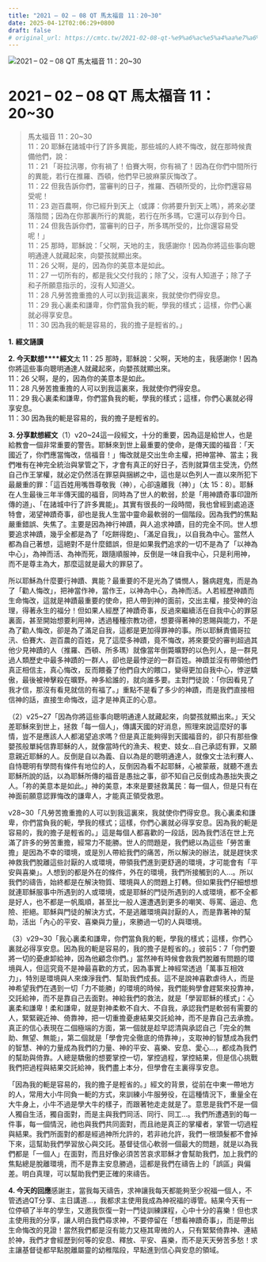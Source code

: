 ```yaml
---
title: "2021 – 02 – 08 QT 馬太福音 11：20~30"
date: 2025-04-12T02:06:29+0800
draft: false
# original_url: https://cmtc.tw/2021-02-08-qt-%e9%a6%ac%e5%a4%aa%e7%a6%8f%e9%9f%b3-11%ef%bc%9a2030
---
```


![2021 – 02 – 08 QT 馬太福音 11：20\~30](/images/qt.jpg   "2021 – 02 – 08 QT 馬太福音 11：20\~30")

# 2021 – 02 – 08 QT 馬太福音 11：20\~30

> 馬太福音 11：20\~30  
> 11：20 耶穌在諸城中行了許多異能，那些城的人終不悔改，就在那時候責備他們，說：  
> 11：21 「哥拉汛哪，你有禍了！伯賽大啊，你有禍了！因為在你們中間所行的異能，若行在推羅、西頓，他們早已披麻蒙灰悔改了。  
> 11：22 但我告訴你們，當審判的日子，推羅、西頓所受的，比你們還容易受呢！  
> 11：23 迦百農啊，你已經升到天上（或譯：你將要升到天上嗎），將來必墜落陰間；因為在你那裏所行的異能，若行在所多瑪，它還可以存到今日。  
> 11：24 但我告訴你們，當審判的日子，所多瑪所受的，比你還容易受呢！」  
> 11：25 那時，耶穌說：「父啊，天地的主，我感謝你！因為你將這些事向聰明通達人就藏起來，向嬰孩就顯出來。  
> 11：26 父啊，是的，因為你的美意本是如此。  
> 11：27 一切所有的，都是我父交付我的；除了父，沒有人知道子；除了子和子所願意指示的，沒有人知道父。  
> 11：28 凡勞苦擔重擔的人可以到我這裏來，我就使你們得安息。  
> 11：29 我心裏柔和謙卑，你們當負我的軛，學我的樣式；這樣，你們心裏就必得享安息。  
> 11：30 因為我的軛是容易的，我的擔子是輕省的。」

**1.** **經文誦讀**

**2. 今天默想****經文**太 11：25 那時，耶穌說：父啊，天地的主，我感謝你！因為你將這些事向聰明通達人就藏起來，向嬰孩就顯出來。  
11：26 父啊，是的，因為你的美意本是如此。  
11：28 凡勞苦擔重擔的人可以到我這裏來，我就使你們得安息。  
11：29 我心裏柔和謙卑，你們當負我的軛，學我的樣式；這樣，你們心裏就必得享安息。  
11：30 因為我的軛是容易的，我的擔子是輕省的。

**3. 分享默想經文**（1）v20\~24這一段經文，十分的重要，因為這是給世人，也是給教會一個非常重要的警告。耶穌來到世上最重要的使命，是傳天國的福音：「天國近了，你們應當悔改，信福音！」悔改就是交出生命主權，把神當神、當主；我們唯有在神完全統治與掌管之下，才會有真正的好日子，否則就算信主受洗，仍然自己作王掌權，就必定仍然活在罪惡與捆綁之中，這也是以色列人一直以來所犯下最嚴重的罪：「這百姓用嘴唇尊敬我（神），心卻遠離我（神）」（太 15：8）。耶穌在人生最後三年半傳天國的福音，同時為了世人的軟弱，於是「用神蹟奇事印證所傳的道」、「在諸城中行了許多異能」。其實有很長的一段時間，我也曾經到處追逐特會，渴望神蹟奇事，卻也是我人生當中靈命最軟弱的一個階段。因為我們的焦點嚴重錯誤、失焦了。主要是因為神行神蹟，與人追求神蹟，目的完全不同。世人想要追求神蹟，幾乎全都是為了「吃餅得飽」、「滿足自我」，以自我為中心。當然人都為自己著想，這絕對不是什麼錯誤，但是如果我們追求的一切不是為了「以神為中心」，為神而活、為神而死，跟隨順服神，反倒是一味自我中心，只是利用神，而不是尊主為大，那麼這就是最大的罪惡了。

所以耶穌為什麼要行神蹟、異能？最重要的不是光為了憐憫人，醫病趕鬼，而是為了「勸人悔改」，把神當作神，當作王，以神為中心，為神而活。人若經歷神蹟而生命悔改，這就是神蹟最重要的使命，把人帶到神的面前，交出主權，接受神的治理，得著永生的福分！但如果人經歷了神蹟奇事，反過來繼續活在自我中心的罪惡裏面，甚至開始想要利用神，透過種種宗教功德，想要得著神的恩賜與能力，不是為了勸人悔改，卻是為了滿足自我，這都是更加得罪神的事。所以耶穌責備哥拉汛、伯賽大、迦百農的百姓，見了這麼多神蹟，竟不悔改，將來要受的審判超過其他少見神蹟的人（推羅、西頓、所多瑪）就像當年倒斃曠野的以色列人，是一群見過人類歷史中最多神蹟的一群人，卻也是最悖逆的一群百姓。神蹟並沒有帶領他們真正相信主，真心悔改，反而餵養了他們自大的餵口，變得更加自我中心，悖逆驕傲，最後被神擊殺在曠野。神多給誰的，就向誰多要。主對門徒說：「你因看見了我才信，那沒有看見就信的有福了。」重點不是看了多少的神蹟，而是我們直接相信神的話，直接生命悔改，這才是神真正的心意。

（2）v25\~27「因為你將這些事向聰明通達人就藏起來，向嬰孩就顯出來。」天父差耶穌來到世上，拯救「每一個人」，傳講天國的好消息，照理來說這麼好的事情，豈不是應該人人都渴望追求嗎？但是真正能夠得到天國福音的，卻只有那些像嬰孩般單純信靠耶穌的人，就像當時代的漁夫、稅吏、妓女…自己承認有罪，又願意親近耶穌的人。反倒是自以為義、自以為是的聰明通達人，就像文士法利賽人、自恃聰明有學問有條件有地位的人，反倒因為看不起耶穌，心被蒙蔽，就聽不進去耶穌所說的話，以為耶穌所傳的福音是愚拙之事，卻不知自己反倒成為愚拙失喪之人。「祢的美意本是如此。」神的美意，本來是要拯救萬民：每一個人，但是只有在神面前願意認罪悔改的謙卑人，才能真正領受救恩。

v28\~30「凡勞苦擔重擔的人可以到我這裏來，我就使你們得安息。我心裏柔和謙卑，你們當負我的軛，學我的樣式；這樣，你們心裏就必得享安息。因為我的軛是容易的，我的擔子是輕省的。」這是每個人都喜歡的一段話，因為我們活在世上充滿了許多的勞苦重擔，經常力不能勝。世人的問題是，我們總以為這些「勞苦重擔」是因為不幸的環境，或是別人帶給我們的痛苦，所以解決的辦法，就是趕快求神救我們脫離這些討厭的人或環境，帶領我們進到更舒適的環境，才可能會有「平安與喜樂」。人想到的都是外在的條件，外在的環境，我們所接觸到的人…。所以我們的禱告，始終都是在解決物質、環境與人的問題上打轉。但如果我們仔細想想就連耶穌服事中所遇到的人或環境，或是耶穌的門徒所遇到的人或環境，都不全都是好人，也不都是一帆風順，甚至比一般人還遭遇到更多的嘲笑、辱罵、逼迫、危險、拒絕。耶穌與門徒的解決方式，不是逃離環境與討厭的人，而是靠著神的幫助，活出「內心的平安、喜樂與力量」，來勝過一切的人與環境。

（3）v29\~30「我心裏柔和謙卑，你們當負我的軛，學我的樣式；這樣，你們心裏就必得享安息。因為我的軛是容易的，我的擔子是輕省的。」彼前5：7「你們要將一切的憂慮卸給神，因為他顧念你們。」當然神有時候會救我們脫離有問題的環境與人，但這究竟不是神最喜歡的方式，因為事實上神經常透過「萬事互相效力」，特別是環境與人來煉淨我們、幫助我們成長。這不是說神喜歡虐待人，而是神希望我們在遇到一切「力不能勝」的環境的時候，我們能夠學會趕緊來投靠神，交託給神，而不是靠自己去面對。神給我們的救法，就是「學習耶穌的樣式」：心裏柔和謙卑！柔和謙卑，就是對神柔軟不自大、不自我，承認我們是軟弱有需要的人，緊緊親近神、倚靠神，把一切重擔憂慮結果交託給神，而不是靠自己去承擔。真正的信心表現在二個極端的方面，第一個就是趁早認清與承認自己「完全的無助、無望、無能」，第二個就是「學會完全徹底的倚靠神」，支取神的智慧成為我們的智慧、神的力量成為我們的力量、神的平安、喜樂、安息、愛心…，都成為我們的幫助與倚靠。人總是驕傲的想要掌控一切，掌控過程，掌控結果，但是信心挑戰我們把過程與結果交託給神，我們盡上本分，但學會在主裏得享安息。

「因為我的軛是容易的，我的擔子是輕省的。」經文的背景，從前在中東一帶地方的人，常用大小牛同負一軛的方式，來訓練小牛服勞役，在這種情況下，重量全在大牛身上，小牛不過是學大牛的樣子，而跟著牠走走就是了。意思是我們不是一個人獨自生活，獨自面對，而是主與我們同活、同行、同工…。我們所遭遇到的每一件事，每一個情況，祂也與我們共同面對，而且祂是真正的掌權者，掌管一切過程與結果。我們所面對的都是經過神所允許的，若非祂允許，我們一根頭髮都不會掉下來，這幫助我們學習放心與交託。基督徒信心軟弱一個最大的問題，就是以為我們都是「一個人」在面對，而且好像必須苦苦哀求耶穌才會幫助我們，加上我們的焦點總是脫離環境，而不是靠主安息勝過，這都是我們在禱告上的「誤區」與偏差。明白真理，可以幫助我們更正確的來禱告。

**4. 今天的回應**感謝主，當我每天禱告，求神讓我每天都能夠至少祝福一個人，不管透過QT分享、主日講道…，我都求主使用我成為神祝福的導管。結果今天有一位停頓了半年的學生，又邀我恢復一對一門徒訓練課程，心中十分的喜樂！但也求主使用我的分享，讓人明白我們尋求神，不要停留在「想看神蹟奇事」，而是帶出生命悔改的見證！當然我們都是沒有能力又極其卑微的人，只有緊緊倚靠神、連結於神，我們才會經歷到何等的安息、釋放、平安、喜樂，而不是天天勞苦多愁！求主讓基督徒都早點脫離屬靈的幼稚階段，早點進到信心與安息的領域。